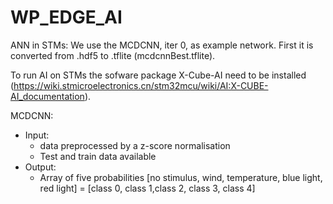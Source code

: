 # WP_EDGE_AI
ANN in STMs:
We use the MCDCNN, iter 0, as example network. First it is converted from .hdf5 to .tflite (mcdcnnBest.tflite).

To run AI on STMs the sofware package X-Cube-AI need to be installed (https://wiki.stmicroelectronics.cn/stm32mcu/wiki/AI:X-CUBE-AI_documentation).

MCDCNN:
- Input: 
  - data preprocessed by a z-score normalisation
  - Test and train data available
- Output:
  - Array of five probabilities [no stimulus, wind, temperature, blue light, red light] = [class 0, class 1,class 2, class 3, class 4]

